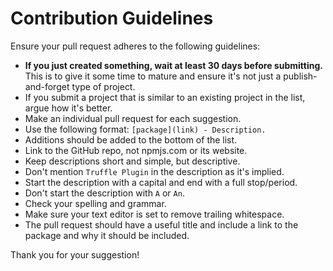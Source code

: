 # Contribution Guidelines

Ensure your pull request adheres to the following guidelines:

- **If you just created something, wait at least 30 days before submitting.** This is to give it some time to mature and ensure it's not just a publish-and-forget type of project.
- If you submit a project that is similar to an existing project in the list, argue how it's better.
- Make an individual pull request for each suggestion.
- Use the following format: `[package](link) - Description.`
- Additions should be added to the bottom of the list.
- Link to the GitHub repo, not npmjs.com or its website.
- Keep descriptions short and simple, but descriptive.
- Don't mention `Truffle Plugin` in the description as it's implied.
- Start the description with a capital and end with a full stop/period.
- Don't start the description with `A` or `An`.
- Check your spelling and grammar.
- Make sure your text editor is set to remove trailing whitespace.
- The pull request should have a useful title and include a link to the package and why it should be included.

Thank you for your suggestion!
